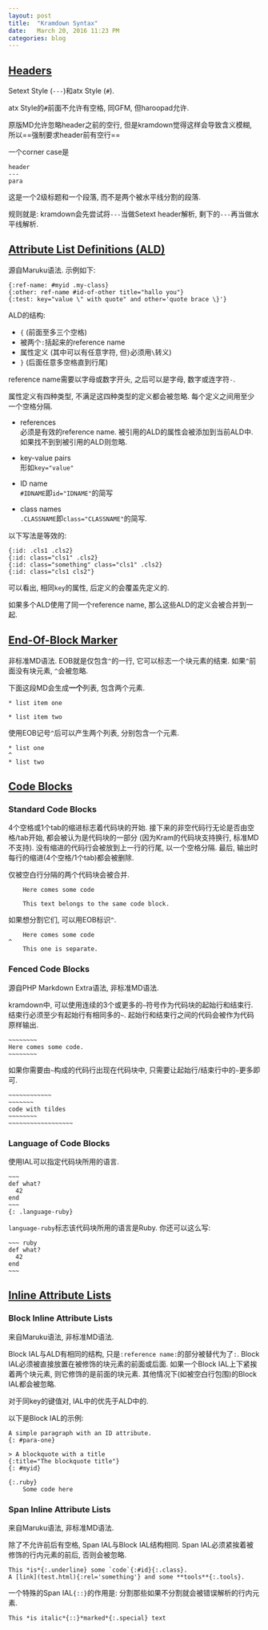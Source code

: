 ```yaml
---
layout: post
title:  "Kramdown Syntax"
date:   March 20, 2016 11:23 PM
categories: blog
---
```


## [Headers](http://kramdown.gettalong.org/syntax.html#headers)

Setext Style (`---`)和atx Style (`#`).

atx Style的`#`前面不允许有空格, 同GFM, 但haroopad允许.

原版MD允许忽略header之前的空行, 但是kramdown觉得这样会导致含义模糊, 所以==强制要求header前有空行==

一个corner case是

```
header
---
para
```

这是一个2级标题和一个段落, 而不是两个被水平线分割的段落.

规则就是: kramdown会先尝试将`---`当做Setext header解析, 剩下的`---`再当做水平线解析.

## [Attribute List Definitions (ALD)](http://kramdown.gettalong.org/syntax.html#attribute-list-definitions)
源自Maruku语法. 示例如下:

```
{:ref-name: #myid .my-class}
{:other: ref-name #id-of-other title="hallo you"}
{:test: key="value \" with quote" and other='quote brace \}'}
```

ALD的结构:

* `{` (前面至多三个空格)
* 被两个`:`括起来的reference name
* 属性定义 (其中可以有任意字符, 但`}`必须用`\`转义)
* `}` (后面任意多空格直到行尾)

reference name需要以字母或数字开头, 之后可以是字母, 数字或连字符`-`.

属性定义有四种类型, 不满足这四种类型的定义都会被忽略. 每个定义之间用至少一个空格分隔.

* references  
必须是有效的reference name. 被引用的ALD的属性会被添加到当前ALD中. 如果找不到到被引用的ALD则忽略.

* key-value pairs  
形如`key="value"`

* ID name  
`#IDNAME`即`id="IDNAME"`的简写

* class names  
`.CLASSNAME`即`class="CLASSNAME"`的简写.

以下写法是等效的:

```
{:id: .cls1 .cls2}
{:id: class="cls1" .cls2}
{:id: class="something" class="cls1" .cls2}
{:id: class="cls1 cls2"}
```

可以看出, 相同`key`的属性, 后定义的会覆盖先定义的.

如果多个ALD使用了同一个reference name, 那么这些ALD的定义会被合并到一起.

## [End-Of-Block Marker](http://kramdown.gettalong.org/syntax.html#eob-marker)
非标准MD语法. EOB就是仅包含`^`的一行, 它可以标志一个块元素的结束. 如果`^`前面没有块元素, `^`会被忽略.

下面这段MD会生成**一个**列表, 包含两个元素.

```
* list item one

* list item two
```
使用EOB记号`^`后可以产生两个列表, 分别包含一个元素.

```
* list one
^
* list two
```

## [Code Blocks](http://kramdown.gettalong.org/syntax.html#code-blocks)

### Standard Code Blocks
4个空格或1个tab的缩进标志着代码块的开始. 接下来的非空代码行无论是否由空格/tab开始, 都会被认为是代码块的一部分 (因为Kram的代码块支持换行, 标准MD不支持). 没有缩进的代码行会被放到上一行的行尾, 以一个空格分隔. 最后, 输出时每行的缩进(4个空格/1个tab)都会被删除.

仅被空白行分隔的两个代码块会被合并.

```
    Here comes some code

    This text belongs to the same code block.
```

如果想分割它们, 可以用EOB标识`^`.

```
    Here comes some code
^
    This one is separate.
```

### Fenced Code Blocks
源自PHP Markdown Extra语法, 非标准MD语法.

kramdown中, 可以使用连续的3个或更多的`~`符号作为代码块的起始行和结束行. 结束行必须至少有起始行有相同多的`~`. 起始行和结束行之间的代码会被作为代码原样输出.

```
~~~~~~~~
Here comes some code.
~~~~~~~~
```

如果你需要由`~`构成的代码行出现在代码块中, 只需要让起始行/结束行中的`~`更多即可.

```
~~~~~~~~~~~~
~~~~~~~
code with tildes
~~~~~~~~
~~~~~~~~~~~~~~~~~~
```

### Language of Code Blocks
使用IAL可以指定代码块所用的语言.

```
~~~
def what?
  42
end
~~~
{: .language-ruby}
```

`language-ruby`标志该代码块所用的语言是Ruby. 你还可以这么写:

```
~~~ ruby
def what?
  42
end
~~~
```

## [Inline Attribute Lists](http://kramdown.gettalong.org/syntax.html#inline-attribute-lists)

### Block Inline Attribute Lists
来自Maruku语法, 非标准MD语法.

Block IAL与ALD有相同的结构, 只是`:reference name:`的部分被替代为了`:`. Block IAL必须被直接放置在被修饰的块元素的前面或后面. 如果一个Block IAL上下紧挨着两个块元素, 则它修饰的是前面的块元素. 其他情况下(如被空白行包围)的Block IAL都会被忽略.

对于同key的键值对, IAL中的优先于ALD中的.

以下是Block IAL的示例:

```
A simple paragraph with an ID attribute.
{: #para-one}

> A blockquote with a title
{:title="The blockquote title"}
{: #myid}

{:.ruby}
    Some code here
```

### Span Inline Attribute Lists
来自Maruku语法, 非标准MD语法.

除了不允许前后有空格, Span IAL与Block IAL结构相同. Span IAL必须紧挨着被修饰的行内元素的前后, 否则会被忽略.

```
This *is*{:.underline} some `code`{:#id}{:.class}.
A [link](test.html){:rel='something'} and some **tools**{:.tools}.
```

一个特殊的Span IAL`{::}`的作用是: 分割那些如果不分割就会被错误解析的行内元素.

```
This *is italic*{::}*marked*{:.special} text
```